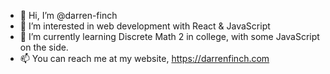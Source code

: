 - 👋 Hi, I’m @darren-finch
- 👀 I’m interested in web development with React & JavaScript
- 🌱 I’m currently learning Discrete Math 2 in college, with some JavaScript on the side.
- 📫 You can reach me at my website, https://darrenfinch.com

<!---
darren-finch/darren-finch is a ✨ special ✨ repository because its `README.md` (this file) appears on your GitHub profile.
You can click the Preview link to take a look at your changes.
--->
